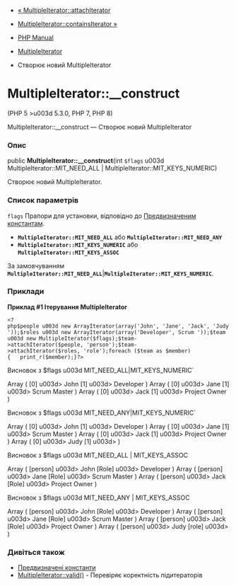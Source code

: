 - [«
MultipleIterator::attachIterator](multipleiterator.attachiterator.md)
- [MultipleIterator::containsIterator
»](multipleiterator.containsiterator.md)

- [PHP Manual](index.md)
- [MultipleIterator](class.multipleiterator.md)
- Створює новий MultipleIterator

# MultipleIterator::\_\_construct

(PHP 5 \>u003d 5.3.0, PHP 7, PHP 8)

MultipleIterator::\_\_construct — Створює новий MultipleIterator

### Опис

public **MultipleIterator::\_\_construct**(int `$flags` u003d
MultipleIterator::MIT_NEED_ALL \| MultipleIterator::MIT_KEYS_NUMERIC)

Створює новий MultipleIterator.

### Список параметрів

`flags`
Прапори для установки, відповідно до [Предвизначеним
константам](class.multipleiterator.md#multipleiterator.constants).

- **`MultipleIterator::MIT_NEED_ALL`** або
**`MultipleIterator::MIT_NEED_ANY`**
- **`MultipleIterator::MIT_KEYS_NUMERIC`** або
**`MultipleIterator::MIT_KEYS_ASSOC`**

За замовчуванням
**`MultipleIterator::MIT_NEED_ALL`**\|**`MultipleIterator::MIT_KEYS_NUMERIC`**.

### Приклади

**Приклад #1 Ітерування MultipleIterator**

` <?php$people u003d new ArrayIterator(array('John', 'Jane', 'Jack', 'Judy'));$roles u003d new ArrayIterator(array('Developer', Scrum '));$team u003d new MultipleIterator($flags);$team->attachIterator($people, 'person');$team->attachIterator($roles, 'role');foreach ($team as $member) {   print_r($member);}?> `

Висновок з $flags u003d MIT_NEED_ALL|MIT_KEYS_NUMERIC`

Array
(
[0] u003d> John
[1] u003d> Developer
)
Array
(
[0] u003d> Jane
[1] u003d> Scrum Master
)
Array
(
[0] u003d> Jack
[1] u003d> Project Owner
)

Висновок з $flags u003d MIT_NEED_ANY|MIT_KEYS_NUMERIC`

Array
(
[0] u003d> John
[1] u003d> Developer
)
Array
(
[0] u003d> Jane
[1] u003d> Scrum Master
)
Array
(
[0] u003d> Jack
[1] u003d> Project Owner
)
Array
(
[0] u003d> Judy
[1] u003d>
)

Висновок з $flags u003d MIT_NEED_ALL | MIT_KEYS_ASSOC

Array
(
[person] u003d> John
[Role] u003d> Developer
)
Array
(
[person] u003d> Jane
[Role] u003d> Scrum Master
)
Array
(
[person] u003d> Jack
[Role] u003d> Project Owner
)

Висновок з $flags u003d MIT_NEED_ANY | MIT_KEYS_ASSOC

Array
(
[person] u003d> John
[Role] u003d> Developer
)
Array
(
[person] u003d> Jane
[Role] u003d> Scrum Master
)
Array
(
[person] u003d> Jack
[Role] u003d> Project Owner
)
Array
(
[person] u003d> Judy
[role] u003d>
)

### Дивіться також

- [Предвизначені
константи](class.multipleiterator.md#multipleiterator.constants)
- [MultipleIterator::valid()](multipleiterator.valid.md) - Перевіряє
коректність підитераторів
